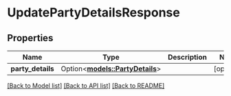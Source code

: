 # UpdatePartyDetailsResponse

## Properties

Name | Type | Description | Notes
------------ | ------------- | ------------- | -------------
**party_details** | Option<[**models::PartyDetails**](PartyDetails.md)> |  | [optional]

[[Back to Model list]](../README.md#documentation-for-models) [[Back to API list]](../README.md#documentation-for-api-endpoints) [[Back to README]](../README.md)


